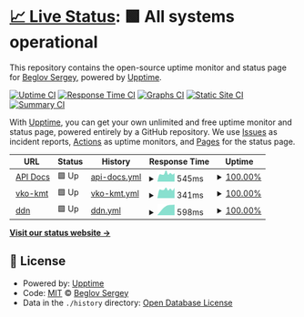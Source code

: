 # [📈 Live Status](https://beglov.github.io/upptime): <!--live status--> **🟩 All systems operational**

This repository contains the open-source uptime monitor and status page for [Beglov Sergey](https://beglov.github.io/upptime), powered by [Upptime](https://github.com/upptime/upptime).

[![Uptime CI](https://github.com/beglov/upptime/workflows/Uptime%20CI/badge.svg)](https://github.com/beglov/upptime/actions?query=workflow%3A%22Uptime+CI%22)
[![Response Time CI](https://github.com/beglov/upptime/workflows/Response%20Time%20CI/badge.svg)](https://github.com/beglov/upptime/actions?query=workflow%3A%22Response+Time+CI%22)
[![Graphs CI](https://github.com/beglov/upptime/workflows/Graphs%20CI/badge.svg)](https://github.com/beglov/upptime/actions?query=workflow%3A%22Graphs+CI%22)
[![Static Site CI](https://github.com/beglov/upptime/workflows/Static%20Site%20CI/badge.svg)](https://github.com/beglov/upptime/actions?query=workflow%3A%22Static+Site+CI%22)
[![Summary CI](https://github.com/beglov/upptime/workflows/Summary%20CI/badge.svg)](https://github.com/beglov/upptime/actions?query=workflow%3A%22Summary+CI%22)

With [Upptime](https://upptime.js.org), you can get your own unlimited and free uptime monitor and status page, powered entirely by a GitHub repository. We use [Issues](https://github.com/beglov/upptime/issues) as incident reports, [Actions](https://github.com/beglov/upptime/actions) as uptime monitors, and [Pages](https://beglov.github.io/upptime) for the status page.

<!--start: status pages-->
<!-- This summary is generated by Upptime (https://github.com/upptime/upptime) -->
<!-- Do not edit this manually, your changes will be overwritten -->
<!-- prettier-ignore -->
| URL | Status | History | Response Time | Uptime |
| --- | ------ | ------- | ------------- | ------ |
| <img alt="" src="https://favicons.githubusercontent.com/tms.vko-kmt.ru" height="13"> [API Docs](http://tms.vko-kmt.ru:8080/) | 🟩 Up | [api-docs.yml](https://github.com/beglov/upptime/commits/HEAD/history/api-docs.yml) | <details><summary><img alt="Response time graph" src="./graphs/api-docs/response-time-week.png" height="20"> 545ms</summary><br><a href="https://beglov.github.io/upptime/history/api-docs"><img alt="Response time 590" src="https://img.shields.io/endpoint?url=https%3A%2F%2Fraw.githubusercontent.com%2Fbeglov%2Fupptime%2FHEAD%2Fapi%2Fapi-docs%2Fresponse-time.json"></a><br><a href="https://beglov.github.io/upptime/history/api-docs"><img alt="24-hour response time 531" src="https://img.shields.io/endpoint?url=https%3A%2F%2Fraw.githubusercontent.com%2Fbeglov%2Fupptime%2FHEAD%2Fapi%2Fapi-docs%2Fresponse-time-day.json"></a><br><a href="https://beglov.github.io/upptime/history/api-docs"><img alt="7-day response time 545" src="https://img.shields.io/endpoint?url=https%3A%2F%2Fraw.githubusercontent.com%2Fbeglov%2Fupptime%2FHEAD%2Fapi%2Fapi-docs%2Fresponse-time-week.json"></a><br><a href="https://beglov.github.io/upptime/history/api-docs"><img alt="30-day response time 590" src="https://img.shields.io/endpoint?url=https%3A%2F%2Fraw.githubusercontent.com%2Fbeglov%2Fupptime%2FHEAD%2Fapi%2Fapi-docs%2Fresponse-time-month.json"></a><br><a href="https://beglov.github.io/upptime/history/api-docs"><img alt="1-year response time 590" src="https://img.shields.io/endpoint?url=https%3A%2F%2Fraw.githubusercontent.com%2Fbeglov%2Fupptime%2FHEAD%2Fapi%2Fapi-docs%2Fresponse-time-year.json"></a></details> | <details><summary><a href="https://beglov.github.io/upptime/history/api-docs">100.00%</a></summary><a href="https://beglov.github.io/upptime/history/api-docs"><img alt="All-time uptime 99.89%" src="https://img.shields.io/endpoint?url=https%3A%2F%2Fraw.githubusercontent.com%2Fbeglov%2Fupptime%2FHEAD%2Fapi%2Fapi-docs%2Fuptime.json"></a><br><a href="https://beglov.github.io/upptime/history/api-docs"><img alt="24-hour uptime 100.00%" src="https://img.shields.io/endpoint?url=https%3A%2F%2Fraw.githubusercontent.com%2Fbeglov%2Fupptime%2FHEAD%2Fapi%2Fapi-docs%2Fuptime-day.json"></a><br><a href="https://beglov.github.io/upptime/history/api-docs"><img alt="7-day uptime 100.00%" src="https://img.shields.io/endpoint?url=https%3A%2F%2Fraw.githubusercontent.com%2Fbeglov%2Fupptime%2FHEAD%2Fapi%2Fapi-docs%2Fuptime-week.json"></a><br><a href="https://beglov.github.io/upptime/history/api-docs"><img alt="30-day uptime 99.89%" src="https://img.shields.io/endpoint?url=https%3A%2F%2Fraw.githubusercontent.com%2Fbeglov%2Fupptime%2FHEAD%2Fapi%2Fapi-docs%2Fuptime-month.json"></a><br><a href="https://beglov.github.io/upptime/history/api-docs"><img alt="1-year uptime 99.89%" src="https://img.shields.io/endpoint?url=https%3A%2F%2Fraw.githubusercontent.com%2Fbeglov%2Fupptime%2FHEAD%2Fapi%2Fapi-docs%2Fuptime-year.json"></a></details>
| <img alt="" src="https://favicons.githubusercontent.com/tms.vko-kmt.ru" height="13"> [vko-kmt](http://tms.vko-kmt.ru/users/sign_in) | 🟩 Up | [vko-kmt.yml](https://github.com/beglov/upptime/commits/HEAD/history/vko-kmt.yml) | <details><summary><img alt="Response time graph" src="./graphs/vko-kmt/response-time-week.png" height="20"> 341ms</summary><br><a href="https://beglov.github.io/upptime/history/vko-kmt"><img alt="Response time 343" src="https://img.shields.io/endpoint?url=https%3A%2F%2Fraw.githubusercontent.com%2Fbeglov%2Fupptime%2FHEAD%2Fapi%2Fvko-kmt%2Fresponse-time.json"></a><br><a href="https://beglov.github.io/upptime/history/vko-kmt"><img alt="24-hour response time 343" src="https://img.shields.io/endpoint?url=https%3A%2F%2Fraw.githubusercontent.com%2Fbeglov%2Fupptime%2FHEAD%2Fapi%2Fvko-kmt%2Fresponse-time-day.json"></a><br><a href="https://beglov.github.io/upptime/history/vko-kmt"><img alt="7-day response time 341" src="https://img.shields.io/endpoint?url=https%3A%2F%2Fraw.githubusercontent.com%2Fbeglov%2Fupptime%2FHEAD%2Fapi%2Fvko-kmt%2Fresponse-time-week.json"></a><br><a href="https://beglov.github.io/upptime/history/vko-kmt"><img alt="30-day response time 343" src="https://img.shields.io/endpoint?url=https%3A%2F%2Fraw.githubusercontent.com%2Fbeglov%2Fupptime%2FHEAD%2Fapi%2Fvko-kmt%2Fresponse-time-month.json"></a><br><a href="https://beglov.github.io/upptime/history/vko-kmt"><img alt="1-year response time 343" src="https://img.shields.io/endpoint?url=https%3A%2F%2Fraw.githubusercontent.com%2Fbeglov%2Fupptime%2FHEAD%2Fapi%2Fvko-kmt%2Fresponse-time-year.json"></a></details> | <details><summary><a href="https://beglov.github.io/upptime/history/vko-kmt">100.00%</a></summary><a href="https://beglov.github.io/upptime/history/vko-kmt"><img alt="All-time uptime 100.00%" src="https://img.shields.io/endpoint?url=https%3A%2F%2Fraw.githubusercontent.com%2Fbeglov%2Fupptime%2FHEAD%2Fapi%2Fvko-kmt%2Fuptime.json"></a><br><a href="https://beglov.github.io/upptime/history/vko-kmt"><img alt="24-hour uptime 100.00%" src="https://img.shields.io/endpoint?url=https%3A%2F%2Fraw.githubusercontent.com%2Fbeglov%2Fupptime%2FHEAD%2Fapi%2Fvko-kmt%2Fuptime-day.json"></a><br><a href="https://beglov.github.io/upptime/history/vko-kmt"><img alt="7-day uptime 100.00%" src="https://img.shields.io/endpoint?url=https%3A%2F%2Fraw.githubusercontent.com%2Fbeglov%2Fupptime%2FHEAD%2Fapi%2Fvko-kmt%2Fuptime-week.json"></a><br><a href="https://beglov.github.io/upptime/history/vko-kmt"><img alt="30-day uptime 100.00%" src="https://img.shields.io/endpoint?url=https%3A%2F%2Fraw.githubusercontent.com%2Fbeglov%2Fupptime%2FHEAD%2Fapi%2Fvko-kmt%2Fuptime-month.json"></a><br><a href="https://beglov.github.io/upptime/history/vko-kmt"><img alt="1-year uptime 100.00%" src="https://img.shields.io/endpoint?url=https%3A%2F%2Fraw.githubusercontent.com%2Fbeglov%2Fupptime%2FHEAD%2Fapi%2Fvko-kmt%2Fuptime-year.json"></a></details>
| <img alt="" src="https://favicons.githubusercontent.com/ddn.vko-kmt.ru" height="13"> [ddn](http://ddn.vko-kmt.ru/users/sign_in) | 🟩 Up | [ddn.yml](https://github.com/beglov/upptime/commits/HEAD/history/ddn.yml) | <details><summary><img alt="Response time graph" src="./graphs/ddn/response-time-week.png" height="20"> 598ms</summary><br><a href="https://beglov.github.io/upptime/history/ddn"><img alt="Response time 598" src="https://img.shields.io/endpoint?url=https%3A%2F%2Fraw.githubusercontent.com%2Fbeglov%2Fupptime%2FHEAD%2Fapi%2Fddn%2Fresponse-time.json"></a><br><a href="https://beglov.github.io/upptime/history/ddn"><img alt="24-hour response time 598" src="https://img.shields.io/endpoint?url=https%3A%2F%2Fraw.githubusercontent.com%2Fbeglov%2Fupptime%2FHEAD%2Fapi%2Fddn%2Fresponse-time-day.json"></a><br><a href="https://beglov.github.io/upptime/history/ddn"><img alt="7-day response time 598" src="https://img.shields.io/endpoint?url=https%3A%2F%2Fraw.githubusercontent.com%2Fbeglov%2Fupptime%2FHEAD%2Fapi%2Fddn%2Fresponse-time-week.json"></a><br><a href="https://beglov.github.io/upptime/history/ddn"><img alt="30-day response time 598" src="https://img.shields.io/endpoint?url=https%3A%2F%2Fraw.githubusercontent.com%2Fbeglov%2Fupptime%2FHEAD%2Fapi%2Fddn%2Fresponse-time-month.json"></a><br><a href="https://beglov.github.io/upptime/history/ddn"><img alt="1-year response time 598" src="https://img.shields.io/endpoint?url=https%3A%2F%2Fraw.githubusercontent.com%2Fbeglov%2Fupptime%2FHEAD%2Fapi%2Fddn%2Fresponse-time-year.json"></a></details> | <details><summary><a href="https://beglov.github.io/upptime/history/ddn">100.00%</a></summary><a href="https://beglov.github.io/upptime/history/ddn"><img alt="All-time uptime 100.00%" src="https://img.shields.io/endpoint?url=https%3A%2F%2Fraw.githubusercontent.com%2Fbeglov%2Fupptime%2FHEAD%2Fapi%2Fddn%2Fuptime.json"></a><br><a href="https://beglov.github.io/upptime/history/ddn"><img alt="24-hour uptime 100.00%" src="https://img.shields.io/endpoint?url=https%3A%2F%2Fraw.githubusercontent.com%2Fbeglov%2Fupptime%2FHEAD%2Fapi%2Fddn%2Fuptime-day.json"></a><br><a href="https://beglov.github.io/upptime/history/ddn"><img alt="7-day uptime 100.00%" src="https://img.shields.io/endpoint?url=https%3A%2F%2Fraw.githubusercontent.com%2Fbeglov%2Fupptime%2FHEAD%2Fapi%2Fddn%2Fuptime-week.json"></a><br><a href="https://beglov.github.io/upptime/history/ddn"><img alt="30-day uptime 100.00%" src="https://img.shields.io/endpoint?url=https%3A%2F%2Fraw.githubusercontent.com%2Fbeglov%2Fupptime%2FHEAD%2Fapi%2Fddn%2Fuptime-month.json"></a><br><a href="https://beglov.github.io/upptime/history/ddn"><img alt="1-year uptime 100.00%" src="https://img.shields.io/endpoint?url=https%3A%2F%2Fraw.githubusercontent.com%2Fbeglov%2Fupptime%2FHEAD%2Fapi%2Fddn%2Fuptime-year.json"></a></details>

<!--end: status pages-->

[**Visit our status website →**](https://beglov.github.io/upptime)

## 📄 License

- Powered by: [Upptime](https://github.com/upptime/upptime)
- Code: [MIT](./LICENSE) © [Beglov Sergey](https://beglov.github.io/upptime)
- Data in the `./history` directory: [Open Database License](https://opendatacommons.org/licenses/odbl/1-0/)
